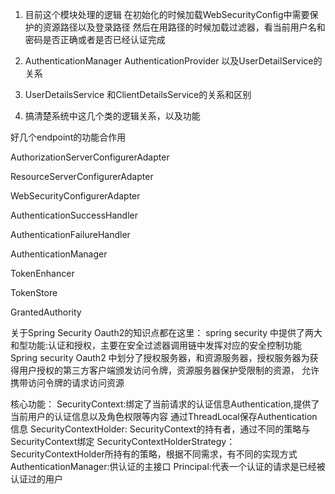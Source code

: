 1. 目前这个模块处理的逻辑
在初始化的时候加载WebSecurityConfig中需要保护的资源路径以及登录路径
然后在用路径的时候加载过滤器，看当前用户名和密码是否正确或者是否已经认证完成

1. AuthenticationManager AuthenticationProvider 以及UserDetailService的关系

2. UserDetailsService 和ClientDetailsService的关系和区别

3. 搞清楚系统中这几个类的逻辑关系，以及功能


好几个endpoint的功能合作用

AuthorizationServerConfigurerAdapter
 
ResourceServerConfigurerAdapter

WebSecurityConfigurerAdapter

AuthenticationSuccessHandler

AuthenticationFailureHandler

AuthenticationManager


TokenEnhancer

TokenStore

GrantedAuthority

关于Spring Security Oauth2的知识点都在这里：
spring security 中提供了两大和型功能:认证和授权，主要在安全过滤器调用链中发挥对应的安全控制功能
Spring security Oauth2 中划分了授权服务器，和资源服务器，授权服务器为获得用户授权的第三方客户端颁发访问令牌，资源服务器保护受限制的资源，
允许携带访问令牌的请求访问资源

核心功能：
SecurityContext:绑定了当前请求的认证信息Authentication,提供了当前用户的认证信息以及角色权限等内容
通过ThreadLocal保存Authentication信息
SecurityContextHolder: SecurityContext的持有者，通过不同的策略与SecurityContext绑定
SecurityContextHolderStrategy：SecurityContextHolder所持有的策略，根据不同需求，有不同的实现方式
AuthenticationManager:供认证的主接口
Principal:代表一个认证的请求是已经被认证过的用户

